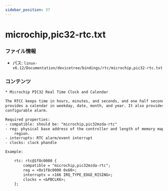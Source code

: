 ```yaml
---
sidebar_position: 37
---
```

# microchip,pic32-rtc.txt

### ファイル情報

- パス: `linux-v6.12/Documentation/devicetree/bindings/rtc/microchip,pic32-rtc.txt`

### コンテンツ

```txt
* Microchip PIC32 Real Time Clock and Calendar

The RTCC keeps time in hours, minutes, and seconds, and one half second. It
provides a calendar in weekday, date, month, and year. It also provides a
configurable alarm.

Required properties:
- compatible: should be: "microchip,pic32mzda-rtc"
- reg: physical base address of the controller and length of memory mapped
    region.
- interrupts: RTC alarm/event interrupt
- clocks: clock phandle

Example:

	rtc: rtc@1f8c0000 {
		compatible = "microchip,pic32mzda-rtc";
		reg = <0x1f8c0000 0x60>;
		interrupts = <166 IRQ_TYPE_EDGE_RISING>;
		clocks = <&PBCLK6>;
	};

```
